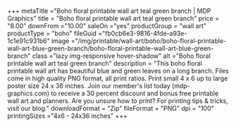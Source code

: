+++
metaTitle ="Boho floral printable wall art teal green branch | MDP Graphics"
title = "Boho floral printable wall art teal green branch"
price = "8.00"
downFrom ="10.00"
saleOn ="yes"
productGroup = "wall art"
productType = "boho"
fileGuid ="fb0cb6e3-9816-4fde-a93e-1c1e91c931b6"
image ="/img/printable/wall-art/boho/boho-floral-printable-wall-art-blue-green-branch/boho-floral-printable-wall-art-blue-green-branch"
class ="lazy img-responsive hover-shadow"
alt ="Boho floral printable wall art teal green branch"
description = "This boho floral printable wall art has beautiful blue and green leaves on a long branch.  Files come in high quality PNG format, all print ratios. Print small 4 x 6 up to large poster size 24 x 36 inches. Join our member's list today (mdp-graphics.com) to receive a 30 percent discount and bonus free printable wall art and planners. Are you unsure how to print? For printing tips & tricks, visit our blog."
downloadFormat = "Zip"
fileFormat = "PNG"
dpi = "100"
printingSizes ="4x6 - 24x36 inches"
+++
